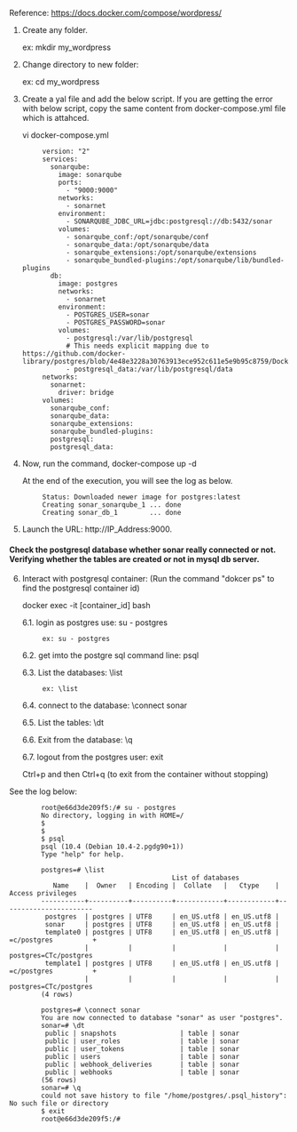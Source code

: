 Reference: https://docs.docker.com/compose/wordpress/

1. Create any folder. 

      ex: mkdir my_wordpress

2. Change directory to new folder: 

      ex: cd my_wordpress
      
3. Create a yal file and add the below script. If you are getting the error with below script, copy the same content from docker-compose.yml file which is attahced.

      vi docker-compose.yml

            version: "2"
            services:
              sonarqube:
                image: sonarqube
                ports:
                  - "9000:9000"
                networks:
                  - sonarnet
                environment:
                  - SONARQUBE_JDBC_URL=jdbc:postgresql://db:5432/sonar
                volumes:
                  - sonarqube_conf:/opt/sonarqube/conf
                  - sonarqube_data:/opt/sonarqube/data
                  - sonarqube_extensions:/opt/sonarqube/extensions
                  - sonarqube_bundled-plugins:/opt/sonarqube/lib/bundled-plugins
              db:
                image: postgres
                networks:
                  - sonarnet
                environment:
                  - POSTGRES_USER=sonar
                  - POSTGRES_PASSWORD=sonar
                volumes:
                  - postgresql:/var/lib/postgresql
                  # This needs explicit mapping due to https://github.com/docker-library/postgres/blob/4e48e3228a30763913ece952c611e5e9b95c8759/Dockerfile.template#L52
                  - postgresql_data:/var/lib/postgresql/data
            networks:
              sonarnet:
                driver: bridge
            volumes:
              sonarqube_conf:
              sonarqube_data:
              sonarqube_extensions:
              sonarqube_bundled-plugins:
              postgresql:
              postgresql_data:
            
4. Now, run the command, docker-compose up -d

   At the end of the execution, you will see the log as below.
   
            Status: Downloaded newer image for postgres:latest
            Creating sonar_sonarqube_1 ... done
            Creating sonar_db_1        ... done


5. Launch the URL: http://IP_Address:9000.

#### Check the postgresql database whether sonar really connected or not. Verifying whether the tables are created or not in mysql db server.

6. Interact with postgresql container: (Run the command "dokcer ps" to find the postgresql container id)

      docker exec -it [container_id] bash
      
      6.1. login as postgres use: su - postgres
      
            ex: su - postgres
            
      6.2. get imto the postgre sql command line: psql
      
      6.3. List the databases: \list
      
            ex: \list
            
      6.4. connect to the database: \connect sonar
      
      6.5. List the tables: \dt
      
      6.6. Exit from the database: \q
     
      6.7. logout from the postgres user: exit
      
      Ctrl+p and then Ctrl+q (to exit from the container without stopping)

See the log below:

            root@e66d3de209f5:/# su - postgres
            No directory, logging in with HOME=/
            $
            $
            $ psql
            psql (10.4 (Debian 10.4-2.pgdg90+1))
            Type "help" for help.

            postgres=# \list
                                             List of databases
               Name    |  Owner   | Encoding |  Collate   |   Ctype    |   Access privileges
            -----------+----------+----------+------------+------------+-----------------------
             postgres  | postgres | UTF8     | en_US.utf8 | en_US.utf8 |
             sonar     | postgres | UTF8     | en_US.utf8 | en_US.utf8 |
             template0 | postgres | UTF8     | en_US.utf8 | en_US.utf8 | =c/postgres          +
                       |          |          |            |            | postgres=CTc/postgres
             template1 | postgres | UTF8     | en_US.utf8 | en_US.utf8 | =c/postgres          +
                       |          |          |            |            | postgres=CTc/postgres
            (4 rows)

            postgres=# \connect sonar
            You are now connected to database "sonar" as user "postgres".
            sonar=# \dt
             public | snapshots                | table | sonar
             public | user_roles               | table | sonar
             public | user_tokens              | table | sonar
             public | users                    | table | sonar
             public | webhook_deliveries       | table | sonar
             public | webhooks                 | table | sonar
            (56 rows)
            sonar=# \q
            could not save history to file "/home/postgres/.psql_history": No such file or directory
            $ exit
            root@e66d3de209f5:/#
